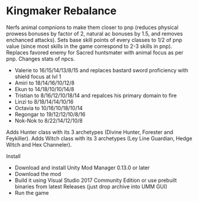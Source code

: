 # Kingmaker Rebalance
Nerfs animal compnions to make them closer to pnp (reduces physical prowess bonuses by factor of 2, natural ac bonuses by 1.5, and removes
enchanced attacks).
Sets base skill points of every classes to 1/2 of pnp value (since most skills in the game correspond to 2-3 skills in pnp).
Replaces favored enemy for Sacred huntsmater with animal focus as per pnp.
Changes stats of npcs.
- Valerie to 16/15/14/13/8/15  and replaces bastard sword proficiency with shield focus at lvl 1
- Amiri to 18/14/16/10/12/8
- Ekun to 14/18/10/10/14/8
- Tristian to 8/16/12/10/18/14 and repalces his primary domain to fire
- Linzi to 8/18/14/14/10/16
- Octavia to 10/16/10/18/10/14
- Regongar to 19/12/12/10/8/16
- Nok-Nok to 8/22/14/12/10/8

Adds Hunter class with its 3 archetypes (Divine Hunter, Forester and Feykiller).
Adds Witch class with its 3 archetypes (Ley Line Guardian, Hedge Witch and Hex Channeler).

Install
- Download and install Unity Mod Manager﻿﻿ 0.13.0 or later
- Download the mod
- Build it using Visual Studio 2017 Community Edition or use prebuilt binaries from latest Releases (just drop archive into UMM GUI)
- Run the game



